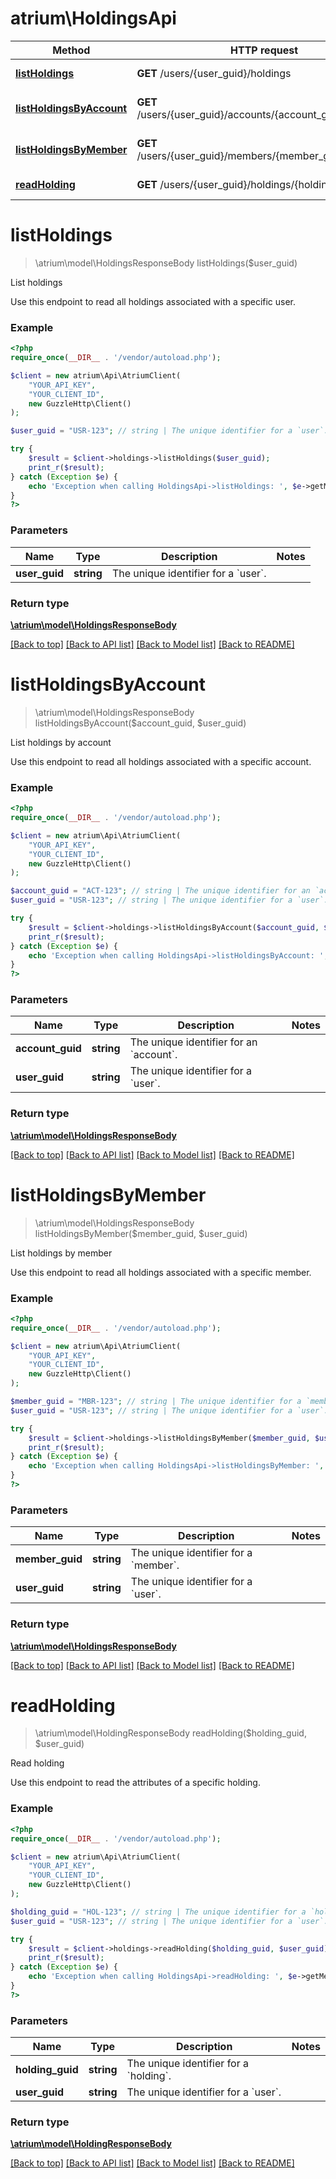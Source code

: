 # atrium\HoldingsApi

Method | HTTP request | Description
------------- | ------------- | -------------
[**listHoldings**](HoldingsApi.md#listHoldings) | **GET** /users/{user_guid}/holdings | List holdings
[**listHoldingsByAccount**](HoldingsApi.md#listHoldingsByAccount) | **GET** /users/{user_guid}/accounts/{account_guid}/holdings | List holdings by account
[**listHoldingsByMember**](HoldingsApi.md#listHoldingsByMember) | **GET** /users/{user_guid}/members/{member_guid}/holdings | List holdings by member
[**readHolding**](HoldingsApi.md#readHolding) | **GET** /users/{user_guid}/holdings/{holding_guid} | Read holding


# **listHoldings**
> \atrium\model\HoldingsResponseBody listHoldings($user_guid)

List holdings

Use this endpoint to read all holdings associated with a specific user.

### Example
```php
<?php
require_once(__DIR__ . '/vendor/autoload.php');

$client = new atrium\Api\AtriumClient(
    "YOUR_API_KEY",
    "YOUR_CLIENT_ID",
    new GuzzleHttp\Client()
);

$user_guid = "USR-123"; // string | The unique identifier for a `user`.

try {
    $result = $client->holdings->listHoldings($user_guid);
    print_r($result);
} catch (Exception $e) {
    echo 'Exception when calling HoldingsApi->listHoldings: ', $e->getMessage(), PHP_EOL;
}
?>
```

### Parameters

Name | Type | Description  | Notes
------------- | ------------- | ------------- | -------------
 **user_guid** | **string**| The unique identifier for a &#x60;user&#x60;. |

### Return type

[**\atrium\model\HoldingsResponseBody**](../Model/HoldingsResponseBody.md)

[[Back to top]](#) [[Back to API list]](../../README.md#documentation-for-api-endpoints) [[Back to Model list]](../../README.md#documentation-for-models) [[Back to README]](../../README.md)

# **listHoldingsByAccount**
> \atrium\model\HoldingsResponseBody listHoldingsByAccount($account_guid, $user_guid)

List holdings by account

Use this endpoint to read all holdings associated with a specific account.

### Example
```php
<?php
require_once(__DIR__ . '/vendor/autoload.php');

$client = new atrium\Api\AtriumClient(
    "YOUR_API_KEY",
    "YOUR_CLIENT_ID",
    new GuzzleHttp\Client()
);

$account_guid = "ACT-123"; // string | The unique identifier for an `account`.
$user_guid = "USR-123"; // string | The unique identifier for a `user`.

try {
    $result = $client->holdings->listHoldingsByAccount($account_guid, $user_guid);
    print_r($result);
} catch (Exception $e) {
    echo 'Exception when calling HoldingsApi->listHoldingsByAccount: ', $e->getMessage(), PHP_EOL;
}
?>
```

### Parameters

Name | Type | Description  | Notes
------------- | ------------- | ------------- | -------------
 **account_guid** | **string**| The unique identifier for an &#x60;account&#x60;. |
 **user_guid** | **string**| The unique identifier for a &#x60;user&#x60;. |

### Return type

[**\atrium\model\HoldingsResponseBody**](../Model/HoldingsResponseBody.md)

[[Back to top]](#) [[Back to API list]](../../README.md#documentation-for-api-endpoints) [[Back to Model list]](../../README.md#documentation-for-models) [[Back to README]](../../README.md)

# **listHoldingsByMember**
> \atrium\model\HoldingsResponseBody listHoldingsByMember($member_guid, $user_guid)

List holdings by member

Use this endpoint to read all holdings associated with a specific member.

### Example
```php
<?php
require_once(__DIR__ . '/vendor/autoload.php');

$client = new atrium\Api\AtriumClient(
    "YOUR_API_KEY",
    "YOUR_CLIENT_ID",
    new GuzzleHttp\Client()
);

$member_guid = "MBR-123"; // string | The unique identifier for a `member`.
$user_guid = "USR-123"; // string | The unique identifier for a `user`.

try {
    $result = $client->holdings->listHoldingsByMember($member_guid, $user_guid);
    print_r($result);
} catch (Exception $e) {
    echo 'Exception when calling HoldingsApi->listHoldingsByMember: ', $e->getMessage(), PHP_EOL;
}
?>
```

### Parameters

Name | Type | Description  | Notes
------------- | ------------- | ------------- | -------------
 **member_guid** | **string**| The unique identifier for a &#x60;member&#x60;. |
 **user_guid** | **string**| The unique identifier for a &#x60;user&#x60;. |

### Return type

[**\atrium\model\HoldingsResponseBody**](../Model/HoldingsResponseBody.md)

[[Back to top]](#) [[Back to API list]](../../README.md#documentation-for-api-endpoints) [[Back to Model list]](../../README.md#documentation-for-models) [[Back to README]](../../README.md)

# **readHolding**
> \atrium\model\HoldingResponseBody readHolding($holding_guid, $user_guid)

Read holding

Use this endpoint to read the attributes of a specific holding.

### Example
```php
<?php
require_once(__DIR__ . '/vendor/autoload.php');

$client = new atrium\Api\AtriumClient(
    "YOUR_API_KEY",
    "YOUR_CLIENT_ID",
    new GuzzleHttp\Client()
);

$holding_guid = "HOL-123"; // string | The unique identifier for a `holding`.
$user_guid = "USR-123"; // string | The unique identifier for a `user`.

try {
    $result = $client->holdings->readHolding($holding_guid, $user_guid);
    print_r($result);
} catch (Exception $e) {
    echo 'Exception when calling HoldingsApi->readHolding: ', $e->getMessage(), PHP_EOL;
}
?>
```

### Parameters

Name | Type | Description  | Notes
------------- | ------------- | ------------- | -------------
 **holding_guid** | **string**| The unique identifier for a &#x60;holding&#x60;. |
 **user_guid** | **string**| The unique identifier for a &#x60;user&#x60;. |

### Return type

[**\atrium\model\HoldingResponseBody**](../Model/HoldingResponseBody.md)

[[Back to top]](#) [[Back to API list]](../../README.md#documentation-for-api-endpoints) [[Back to Model list]](../../README.md#documentation-for-models) [[Back to README]](../../README.md)

